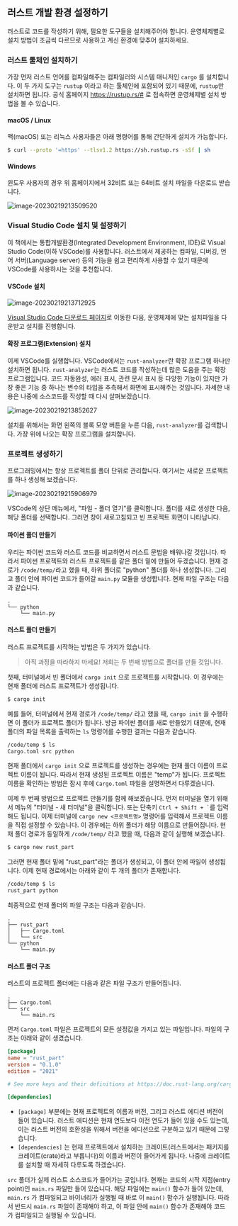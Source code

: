 ## 러스트 개발 환경 설정하기

러스트로 코드를 작성하기 위해, 필요한 도구들을 설치해주어야 합니다. 운영체제별로 설치 방법이 조금씩 다르므로 사용하고 계신 환경에 맞추어 설치하세요.



### 러스트 툴체인 설치하기

가장 먼저 러스트 언어를 컴파일해주는 컴파일러와 시스템 매니저인 `cargo` 를 설치합니다. 이 두 가지 도구는 `rustup` 이라고 하는 툴체인에 포함되어 있기 때문에, `rustup`만 설치하면 됩니다. 공식 홈페이지 https://rustup.rs/# 로 접속하면 운영체제별 설치 방법을 볼 수 있습니다.



#### macOS / Linux

맥(macOS) 또는 리눅스 사용자들은 아래 명령어를 통해 간단하게 설치가 가능합니다.

```bash
$ curl --proto '=https' --tlsv1.2 https://sh.rustup.rs -sSf | sh
```



#### Windows

윈도우 사용자의 경우 위 홈페이지에서 32비트 또는 64비트 설치 파일을 다운로드 받습니다.

![image-20230219213509520](assets/ch01-03-01.png)



### Visual Studio Code 설치 및 설정하기

이 책에서는 통합개발환경(Integrated Development Environment, IDE)로 Visual Studio Code(이하 VSCode)를 사용합니다. 러스트에서 제공하는 컴파일, 디버깅, 언어 서버(Language server) 등의 기능을 쉽고 편리하게 사용할 수 있기 때문에 VSCode를 사용하시는 것을 추천합니다.



#### VSCode 설치

![image-20230219213712925](assets/ch01-03-02.png)

[Visual Studio Code 다운로드 페이지](https://code.visualstudio.com/download)로 이동한 다음, 운영체제에 맞는 설치파일을 다운받고 설치를 진행합니다.



#### 확장 프로그램(Extension) 설치

이제 VSCode를 실행합니다. VSCode에서는 `rust-analyzer`란 확장 프로그램 하나만 설치하면 됩니다. `rust-analyzer`는 러스트 코드를 작성하는데 많은 도움을 주는 확장 프로그램입니다. 코드 자동완성, 에러 표시, 관련 문서 표시 등 다양한 기능이 있지만 가장 좋은 기능 중 하나는 변수의 타입을 추측해서 화면에 표시해주는 것입니다. 자세한 내용은 나중에 소스코드를 작성할 때 다시 살펴보겠습니다.

![image-20230219213852627](assets/ch01-03-03.png)

설치를 위해서는 화면 왼쪽의 블록 모양 버튼을 누른 다음, `rust-analyzer`를 검색합니다. 가장 위에 나오는 확장 프로그램을 설치합니다.



### 프로젝트 생성하기

프로그래밍에서는 항상 프로젝트를 폴더 단위로 관리합니다. 여기서는 새로운 프로젝트를 하나 생성해 보겠습니다.

![image-20230219215906979](assets/ch01-03-04.png)

VSCode의 상단 메뉴에서, "파일 - 폴더 열기"를 클릭합니다. 폴더를 새로 생성한 다음, 해당 폴더를 선택합니다. 그러면 창이 새로고침되고 빈 프로젝트 화면이 나타납니다.



#### 파이썬 폴더 만들기

우리는 파이썬 코드와 러스트 코드를 비교하면서 러스트 문법을 배워나갈 것입니다. 따라서 파이썬 프로젝트와 러스트 프로젝트를 같은 폴더 밑에 만들어 두겠습니다. 현재 경로가 `/code/temp/`라고 했을 때, 하위 폴더로 "python" 폴더를 하나 생성합니다. 그리고 폴더 안에 파이썬 코드가 들어갈 `main.py` 모듈을 생성합니다. 현재 파일 구조는 다음과 같습니다.

```
.
└── python
    └── main.py
```



#### 러스트 폴더 만들기

러스트 프로젝트를 시작하는 방법은 두 가지가 있습니다. 

> 아직 과정을 따라하지 마세요! 저희는 두 번째 방법으로 폴더를 만들 것입니다.

첫째, 터미널에서 빈 폴더에서 `cargo init` 으로 프로젝트를 시작합니다. 이 경우에는 현재 폴더에 러스트 프로젝트가 생성됩니다. 

```bash
$ cargo init
```

예를 들어, 터미널에서 현재 경로가 `/code/temp/` 라고 했을 때, `cargo init` 을 수행하면 이 폴더가 프로젝트 폴더가 됩니다. 방금 파이썬 폴더를 새로 만들었기 대문에, 현재 폴더의 파일 목록을 출력하는 `ls` 명령어를 수행한 결과는 다음과 같습니다.

```bash
/code/temp $ ls 
Cargo.toml src python
```

현재 폴더에서 `cargo init` 으로 프로젝트를 생성하는 경우에는 현재 폴더 이름이 프로젝트 이름이 됩니다. 따라서 현재 생성된 프로젝트 이름은 "temp"가 됩니다. 프로젝트 이름을 확인하는 방법은 잠시 후에 `Cargo.toml` 파일을 설명하면서 다루겠습니다.

이제 두 번째 방법으로 프로젝트 만들기를 함께 해보겠습니다. 먼저 터미널을 열기 위해서 메뉴의 "터미널 - 새 터미널"을 클릭합니다. 또는 단축키 `` Ctrl + Shift + ` ``를 입력해도 됩니다. 이제 터미널에 `cargo new <프로젝트명>` 명령어를 입력해서 프로젝트 이름을 직접 설정할 수 있습니다. 이 경우에는 하위 폴더가 해당 이름으로 만들어집니다. 현재 폴더 경로가 동일하게 `/code/temp/` 라고 했을 때, 다음과 같이 실행해 보겠습니다.

```bash
$ cargo new rust_part
```

그러면 현재 폴더 밑에 "rust_part"라는 폴더가 생성되고, 이 폴더 안에 파일이 생성됩니다. 이제 현재 경로에서는 아래와 같이 두 개의 폴더가 존재합니다.

```bash
/code/temp $ ls 
rust_part python
```

최종적으로 현재 폴더의 파일 구조는 다음과 같습니다.

```
.
├── rust_part
│   ├── Cargo.toml
│   └── src
└── python
    └── main.py
```



#### 러스트 폴더 구조

러스트의 프로젝트 폴더에는 다음과 같은 파일 구조가 만들어집니다.

```
.
├── Cargo.toml
└── src
    └── main.rs
```

먼저 `Cargo.toml` 파일은 프로젝트의 모든 설정값을 가지고 있는 파일입니다. 파일의 구조는 아래와 같이 생겼습니다.

```toml
[package]
name = "rust_part"
version = "0.1.0"
edition = "2021"

# See more keys and their definitions at https://doc.rust-lang.org/cargo/reference/manifest.html

[dependencies]

```

- `[package]` 부분에는 현재 프로젝트의 이름과 버전, 그리고 러스트 에디션 버전이 들어 있습니다. 러스트 에디션은 현재 연도보다 이전 연도가 들어 있을 수도 있는데, 이는 러스트 버전의 호환성을 위해서 버전을 에디션으로 구분하고 있기 때문에 그렇습니다.
- `[dependencies]` 는 현재 프로젝트에서 설치하는 크레이트(러스트에서는 패키지를 크레이트(crate)라고 부릅니다)의 이름과 버전이 들어가게 됩니다. 나중에 크레이트를 설치할 때 자세히 다루도록 하겠습니다.

`src` 폴더가 실제 러스트 소스코드가 들어가는 곳입니다. 현재는 코드의 시작 지점(entry point)인 `main.rs` 파일만 들어 있습니다. 해당 파일에는 `main()` 함수가 들어 있는데, `main.rs` 가 컴파일되고 바이너리가 실행될 때 바로 이 `main()` 함수가 실행됩니다. 따라서 반드시 `main.rs` 파일이 존재해야 하고, 이 파일 안에 `main()` 함수가 존재해야 코드가 컴파일되고 실행될 수 있습니다.

